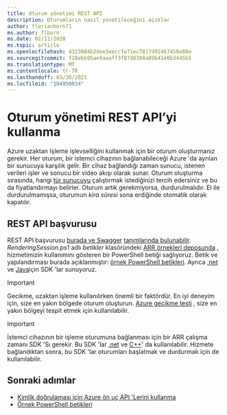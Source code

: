 ```yaml
---
title: Oturum yönetimi REST API
description: Oturumların nasıl yönetileceğini açıklar
author: florianborn71
ms.author: flborn
ms.date: 02/11/2020
ms.topic: article
ms.openlocfilehash: 4323884b2dee3eeccfe71ec7817d92467450e88e
ms.sourcegitcommit: f28ebb95ae9aaaff3f87d8388a09b41e0b3445b5
ms.translationtype: MT
ms.contentlocale: tr-TR
ms.lasthandoff: 03/30/2021
ms.locfileid: "104950034"
---
```

# <a name="use-the-session-management-rest-api"></a>Oturum yönetimi REST API’yi kullanma

Azure uzaktan Işleme işlevselliğini kullanmak için bir *oturum* oluşturmanız gerekir. Her oturum, bir istemci cihazının bağlanabileceği Azure 'da ayrılan bir sunucuya karşılık gelir. Bir cihaz bağlandığı zaman sunucu, istenen verileri işler ve sonucu bir video akışı olarak sunar. Oturum oluşturma sırasında, hangi [tür sunucuyu](../reference/vm-sizes.md) çalıştırmak istediğinizi tercih edersiniz ve bu da fiyatlandırmayı belirler. Oturum artık gerekmiyorsa, durdurulmalıdır. El ile durdurulmamışsa, oturumun *kira süresi* sona erdiğinde otomatik olarak kapatılır.

## <a name="rest-api-reference"></a>REST API başvurusu

REST API başvurusu [burada ve Swagger](/rest/api/mixedreality/2021-01-01preview/remoterendering) [tanımlarında bulunabilir](https://github.com/Azure/azure-rest-api-specs/tree/master/specification/mixedreality/data-plane/Microsoft.MixedReality).
*RenderingSession.ps1* adlı *betikler* klasöründeki [ARR örnekleri deposunda](https://github.com/Azure/azure-remote-rendering) , hizmetimizin kullanımını gösteren bir PowerShell betiği sağlıyoruz. Betik ve yapılandırması burada açıklanmıştır: [örnek PowerShell betikleri](../samples/powershell-example-scripts.md).
Ayrıca [.net](https://github.com/Azure/azure-sdk-for-net/blob/master/sdk/remoterendering/Azure.MixedReality.RemoteRendering/README.md) ve [Java](https://github.com/Azure/azure-sdk-for-java/blob/master/sdk/remoterendering/azure-mixedreality-remoterendering/README.md)için SDK 'lar sunuyoruz.

> [!IMPORTANT]
> Gecikme, uzaktan işleme kullanılırken önemli bir faktördür. En iyi deneyim için, size en yakın bölgede oturum oluşturun. [Azure gecikme testi](https://www.azurespeed.com/Azure/Latency) , size en yakın bölgeyi tespit etmek için kullanılabilir.

> [!IMPORTANT]
> İstemci cihazının bir işleme oturumuna bağlanması için bir ARR çalışma zamanı SDK 'Sı gerekir. Bu SDK 'lar [.net](/dotnet/api/microsoft.azure.remoterendering) ve [C++](/cpp/api/remote-rendering/)' da kullanılabilir. Hizmete bağlandıktan sonra, bu SDK 'lar oturumları başlatmak ve durdurmak için de kullanılabilir.

## <a name="next-steps"></a>Sonraki adımlar

* [Kimlik doğrulaması için Azure ön uç API 'Lerini kullanma](frontend-apis.md)
* [Örnek PowerShell betikleri](../samples/powershell-example-scripts.md)